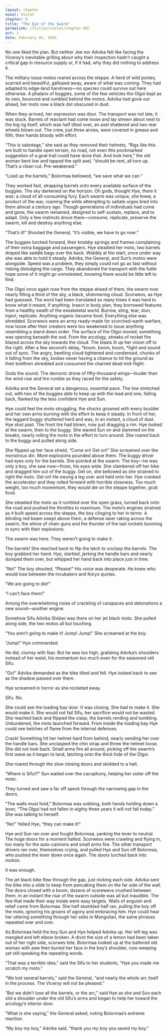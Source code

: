 ```yaml
---
layout: chapter
novel: Violet
chapter: 9
title: "The Eye of the Swarm"
permalink: /fiction/violet/chapter-09/
act: 1
date: February 02, 2026
---
```

No one liked the plan. But neither Jee nor Advika felt like facing the Viceroy’s inevitable grilling about why their inspection hadn’t caught a critical gap in resource supply or, if it had, why they did nothing to address it. 

The military-issue motos roared across the steppe. A herd of wild ponies, scarred and beautiful, galloped away, aware of what was coming. They had adapted to edge-land harshness—no species could survive out here otherwise. A phalanx of buggies, some of the few vehicles the Olgoi kept as its own, bounced and rumbled behind the motos. Advika had gone out ahead, her moto now a black dot obscured in dust. 

When they arrived, her expression was dour. The transport was not late, it was stuck. Barrels of reactant had come loose and lay strewn about next to the big rig itself, which was half tilted over, an axel shattered and two rear wheels blown out. The crew, just three arcies, were covered in grease and filth, their hands bloody with effort.

“This is sabotage,” she said as they removed their helmets, “Rigs like this are built to handle open terrain, no road, not even this pockmarked suggestion of a goat trail could have done that. And look here,” the old woman bent low and tapped the split axel, “should be rent, all torn up. That’s a clean cut. Pre-weakened.”

“Load up the barrels,” Bolormaa bellowed, “we save what we can.”

They worked fast, strapping barrels onto every available surface of the buggies. The sky darkened on the horizon. Oh gods, thought Hye, there it was: a cloud of all-consuming fury. Each swarm was unique, she knew, a product of the war, roaming the wilds attempting to satiate urges bred into them almost a century ago. Though generations of individuals had come and gone, the swarm remained, designed to self-sustain, replace, and to adapt. Only a few instincts drove them—consume, replicate, preserve the swarm, kill and destroy anything else.

“That’s it!” Shouted the General, “it’s visible, we have to go *now*.”

The buggies lurched forward, their knobby springs and frames complaining of their extra baggage and passengers. Hye steadied her moto, two barrels draped like saddle bags over the back. Wobbly at the start, once under way she was able to hold it steady. Advika, the General, and Sun’s motos were alongside. Speed was a problem, they simply could not go as fast without risking dislodging the cargo. They abandoned the transport with the futile hope some of it might go unmolested, knowing there would be little left to find.

The Olgoi once again rose from the steppe ahead of them, the swarm now nearly filling a third of the sky, a black, shimmering cloud. Scorwevs, as Hye had guessed. The word had been translated so many times it was hard to know what it meant, if anything. Insect in body plan, they borrowed features from a healthy swath of the exoskeletal world. Burrow, sting, tear, stun, inject, replicate. Anything organic became food. Everything else was shredded. Scorwevs were an army ready-made for scorched-earth warfare, now loose after their creators were too weakened to issue anything resembling a stand down order. The surface of the Olgoi moved; something was opening beneath the sod. From the arcology, streaks of rocket fire blazed across the sky towards the cloud. The blasts lit up her vision off to the right. After a few second’s delay, *boom, boom, boom, *light and sound out of sync. The angry, beetling cloud tightened and condensed, chunks of it falling from the sky, bodies never having a chance to hit the ground as their brethren shredded and consumed the charred dead mid-flight.

Gods the sound. The demonic drone of fifty-thousand wings—louder than the wind roar and tire rumble as they raced for the safety.

Advika and the General set a dangerous, essential pace. The line stretched out, with two of the buggies able to keep up with the lead and one, falling back, flanked by the less confident Hye and Sun. 

Hye could feel the moto struggling, the shocks groaned with every boulder and her own arms burning with the effort to keep it steady. In front of her, the laggard buggy shuttered hard and was, in an instant, a cloud of dust. Hye shot past. The front tire had blown, now just dragging a rim. Hye looked at the swarm, then to the buggy. She waved Sun on and slammed on the breaks, nearly rolling the moto in the effort to turn around. She roared back to the buggy and pulled along side.

She flipped up her face shield, “Come on! Get on!” She screamed over the monstrous din. More explosions pounded above them. The buggy driver had eyes only for the barrels. She pointed at the swarm. The boy—he was only a boy, she saw now—froze, his eyes wide. She clambered off her bike and dragged him out of the buggy. Get on, she bellowed as she strained to right the moto. Get on! He swung a leg over and held onto her. Hye cranked the accelerator and they rolled forward with horrible slowness. Too much weight, too much momentum, they would die on the steppe together, grub food.

She steadied the moto as it rumbled over the open grass, turned back onto the road and pushed the throttles to maximum. The moto’s engines strained as it built speed across the steppe, the boy clinging to her in terror. A blinding red beam swept above them, a defense laser raking across the swarm, the whine of chain guns and the thunder of the last rockets booming in sync with their explosions. 

The swarm was here. They weren’t going to make it.

The barrels! She reached back to flip the latch to unclasp the barrels. The boy grabbed her hand. Hye, startled, jerking the handle bars and nearly dumped them over, but whipped her hand back into place just in time. 

“No!” The boy shouted, “Please!” His voice was desperate. He knew who would lose between the incubators and Koryo quotas.

“We are going to die!”

“I can’t face them!”

Among the overwhelming noise of crackling of carapaces and detonations a new sound—another engine.

Somehow Sifu Advika Shidao was there on her jet black moto. She pulled along side, the two motos all but touching.

“You aren’t going to make it! Jump! Jump!” She screamed at the boy.

“Jump!” Hye commanded.

He did, clumsy with fear. But he was too high, grabbing Advika’s shoulders instead of her waist, his momentum too much even for the seasoned old Sifu.

“Go!” Advika demanded as the bike tilted and fell. Hye looked back to see as the shadow passed over them.

Hye screamed in horror as she rocketed away. 

Sifu. No. 

She could see the loading bay door. It was closing. She had to make it. She would make it. She would not fail Sifu, her sacrifice would not be wasted. She reached back and flipped the clasp, the barrels rending and tumbling. Unburdened, the moto launched forward. From inside the loading bay Hye could see belches of flame from the internal defenses.

Crack! Something hit her helmet hard from behind, nearly sending her over the handle bars. She unclasped the chin strap and threw the helmet loose. She did not look back. Small arms fire all around, picking off the swarm’s first wave as it began to land, latching onto the thick hide of the Olgoi. 

She roared through the slow closing doors and skidded to a halt.

“Where is Sifu!?” Sun wailed over the cacophony, helping her sister off the moto.

They turned and saw a far off speck through the narrowing gap in the doors.

“The walls must hold,” Bolormaa was sobbing, both hands holding down a lever, “The Olgoi had not fallen in eighty three years it will not fall today.” She was talking to herself.

“No!” Yelled Hye, “they can make it!”

Hye and Sun ran over and fought Bolormaa, yanking the lever to neutral. The huge doors for a moment halted. Scorwevs were crawling and flying in, too many for the auto-cannons and small arms fire. The other transport drivers ran over, themselves crying, and pulled Hye and Sun off Bolormaa, who pushed the lever down once again. The doors lurched back into motion. 

It was enough. 

The jet black bike flew through the gap, just nicking each side. Advika sent the bike into a slide to keep from pancaking them on the far side of the wall. The doors closed with a boom, dozens of scorewevs crushed between them. In an instant the roar of the swarm outside was all but inaudible. The few that made their way inside were easy targets. Wails of anguish and relief came from Bolormaa. She half stumbled half ran, pulling the boy off the moto, ignoring his groans of agony and embracing him. Hye could hear her uttering something through her sobs in Mongolian, the same phrases repeated over and over.

As Bolormaa held the boy Sun and Hye helped Advika up. Her left leg was mangled and left elbow broken. A divot the size of a lemon had been taken out of her right side, scorwev bite. Bolormaa looked up at the battered old woman with awe then buried her face in the boy’s shoulder, now weeping yet still speaking the repeating words.

“That was a terrible idea,” said the Sifu to her students, “Hye you made me scratch my moto.”

“We lost several barrels,” said the General, “and nearly the whole arc itself in the process. The Viceroy will not be pleased.”

“But we didn’t lose all the barrels, or the arc,” said Hye as she and Sun each slid a shoulder under the old Sifu’s arms and began to help her toward the arcology’s interior door.

“What is she saying,” the General asked, noting Bolormaa’s extreme reaction.

“My boy my boy,” Advika said, “thank you my boy you saved my boy.”
